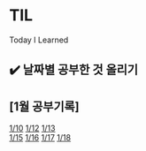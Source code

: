 # TIL
Today I Learned

✔️ 날짜별 공부한 것 올리기
--
## [1월 공부기록]
[1/10](/2024-01/10/README.md) 
[1/12](/2024-01/12/README.md) 
[1/13](/2024-01/13/README.md) <br/>
[1/15](/2024-01/15/README.md)
[1/16](/2024-01/16/README.md)
[1/17](/2024-01/17/README.md)
[1/18](/2024-01/18/README.md)
